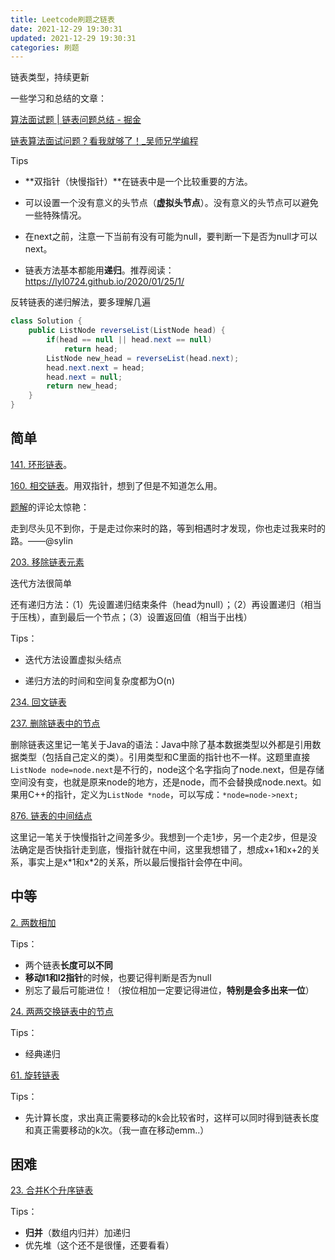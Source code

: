 ```yaml
---
title: Leetcode刷题之链表
date: 2021-12-29 19:30:31
updated: 2021-12-29 19:30:31
categories: 刷题
---
```


链表类型，持续更新

<!--more-->

一些学习和总结的文章：

[算法面试题 | 链表问题总结 - 掘金](https://juejin.cn/post/6882370280946302983)

[链表算法面试问题？看我就够了！_吴师兄学编程](https://www.cxyxiaowu.com/1400.html)



Tips

- **双指针（快慢指针）**在链表中是一个比较重要的方法。

- 可以设置一个没有意义的头节点（**虚拟头节点**）。没有意义的头节点可以避免一些特殊情况。

- 在next之前，注意一下当前有没有可能为null，要判断一下是否为null才可以next。

- 链表方法基本都能用**递归**。推荐阅读：https://lyl0724.github.io/2020/01/25/1/

反转链表的递归解法，要多理解几遍

```java
class Solution {
    public ListNode reverseList(ListNode head) {
        if(head == null || head.next == null)
            return head;
        ListNode new_head = reverseList(head.next);
        head.next.next = head;
        head.next = null;
        return new_head;
    }
}
```



## 简单

[141. 环形链表](https://leetcode-cn.com/problems/linked-list-cycle/)。

[160. 相交链表](https://leetcode-cn.com/problems/intersection-of-two-linked-lists/)。用双指针，想到了但是不知道怎么用。

[题解](https://leetcode-cn.com/problems/intersection-of-two-linked-lists/solution/tu-jie-xiang-jiao-lian-biao-by-user7208t/)的评论太惊艳：

走到尽头见不到你，于是走过你来时的路，等到相遇时才发现，你也走过我来时的路。——@sylin

[203. 移除链表元素](https://leetcode-cn.com/problems/remove-linked-list-elements/)

迭代方法很简单

还有递归方法：（1）先设置递归结束条件（head为null）；（2）再设置递归（相当于压栈），直到最后一个节点；（3）设置返回值（相当于出栈）

Tips：

- 迭代方法设置虚拟头结点

- 递归方法的时间和空间复杂度都为O(n)

[234. 回文链表](https://leetcode-cn.com/problems/palindrome-linked-list/)

[237. 删除链表中的节点](https://leetcode-cn.com/problems/delete-node-in-a-linked-list/)

删除链表这里记一笔关于Java的语法：Java中除了基本数据类型以外都是引用数据类型（包括自己定义的类）。引用类型和C里面的指针也不一样。这题里直接`ListNode node=node.next`是不行的，node这个名字指向了node.next，但是存储空间没有变，也就是原来node的地方，还是node，而不会替换成node.next。如果用C++的指针，定义为`ListNode *node`，可以写成：`*node=node->next;`

[876. 链表的中间结点](https://leetcode-cn.com/problems/middle-of-the-linked-list/)

这里记一笔关于快慢指针之间差多少。我想到一个走1步，另一个走2步，但是没法确定是否快指针走到底，慢指针就在中间，这里我想错了，想成x+1和x+2的关系，事实上是x\*1和x\*2的关系，所以最后慢指针会停在中间。

## 中等

[2. 两数相加](https://leetcode-cn.com/problems/add-two-numbers/)

Tips：

- 两个链表**长度可以不同**
- **移动l1和l2指针**的时候，也要记得判断是否为null
- 别忘了最后可能进位！（按位相加一定要记得进位，**特别是会多出来一位**）

[24. 两两交换链表中的节点](https://leetcode-cn.com/problems/swap-nodes-in-pairs/)

Tips：

- 经典递归

[61. 旋转链表](https://leetcode-cn.com/problems/rotate-list/)

Tips：

- 先计算长度，求出真正需要移动的k会比较省时，这样可以同时得到链表长度和真正需要移动的k次。（我一直在移动emm..）

## 困难

[23. 合并K个升序链表](https://leetcode-cn.com/problems/merge-k-sorted-lists/)

Tips：

- **归并**（数组内归并）加递归
- 优先堆（这个还不是很懂，还要看看）

